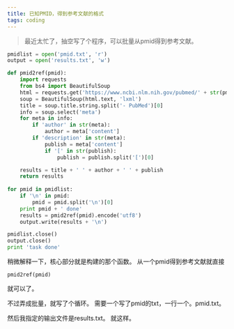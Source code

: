 ```yaml
---
title: 已知PMID，得到参考文献的格式
tags: coding
---
```

>最近太忙了，抽空写了个程序，可以批量从pmid得到参考文献。

```python
pmidlist = open('pmid.txt', 'r')
output = open('results.txt', 'w')

def pmid2ref(pmid):
	import requests
	from bs4 import BeautifulSoup
	html = requests.get('https://www.ncbi.nlm.nih.gov/pubmed/' + str(pmid) + '/')
	soup = BeautifulSoup(html.text, 'lxml')
	title = soup.title.string.split('- PubMed')[0]
	info = soup.select('meta')
	for meta in info:
		if 'author' in str(meta):
			author = meta['content']
		if 'description' in str(meta):
			publish = meta['content']
			if '[' in str(publish):
				publish = publish.split('[')[0]

	results = title + ' ' + author + ' ' + publish
	return results
	
for pmid in pmidlist:
	if '\n' in pmid:
		pmid = pmid.split('\n')[0]
	print pmid + ' done'
	results = pmid2ref(pmid).encode('utf8')
	output.write(results + '\n')

pmidlist.close()
output.close()
print 'task done'
```

稍微解释一下，核心部分就是构建的那个函数。
从一个pmid得到参考文献就直接
```
pmid2ref(pmid)
```
就可以了。

不过弄成批量，就写了个循环。
需要一个写了pmid的txt，一行一个。pmid.txt。

然后我指定的输出文件是results.txt。
就这样。


[T_T]:垃圾公司
